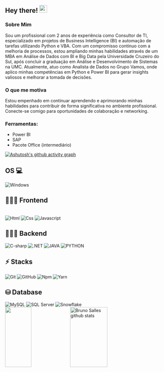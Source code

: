 <h2 align="left"> Hey there! <img src = "https://raw.githubusercontent.com/MartinHeinz/MartinHeinz/master/wave.gif" width = 25px> <br /> </h2> 

<h3>Sobre Mim</h3>
Sou um profissional com 2 anos de experiência como Consultor de TI, especializado em projetos de Business Intelligence (BI) e automação de tarefas utilizando Python e VBA. Com um compromisso contínuo com a melhoria de processos, estou ampliando minhas habilidades através de um MBA em Análise de Dados com BI e Big Data pela Universidade Cruzeiro do Sul, após concluir a graduação em Análise e Desenvolvimento de Sistemas na UMC. Atualmente, atuo como Analista de Dados no Grupo Vamos, onde aplico minhas competências em Python e Power BI para gerar insights valiosos e melhorar a tomada de decisões.

<h3>O que me motiva</h3>
Estou empenhado em continuar aprendendo e aprimorando minhas habilidades para contribuir de forma significativa no ambiente profissional. Conecte-se comigo para oportunidades de colaboração e networking.

### Ferramentas:

- Power BI
- SAP
- Pacote Office (intermediário)

[![Ashutosh's github activity graph](https://github-readme-activity-graph.vercel.app/graph?username=BLSalles&bg_color=0d1117&color=3333FF&line=3333FF&point=ff9494&area=true&hide_border=true)](https://github.com/ashutosh00710/github-readme-activity-graph)

## OS 💻
<img align="center" alt="Windows" src="https://img.shields.io/badge/Windows-0078D6?style=for-the-badge&logo=windows&logoColor=white" />

## 👨🏾‍💻 Frontend
  <div style="display: inline_block"><br> 
<img align="center" alt="Html" src="https://img.shields.io/badge/HTML5-E34F26?style=for-the-badge&logo=html5&logoColor=white" />
<img align="center" alt="Css" src="https://img.shields.io/badge/CSS3-1572B6?style=for-the-badge&logo=css3&logoColor=white" />
<img align="center" alt="Javascript" src="https://img.shields.io/badge/JavaScript-F7DF1E?style=for-the-badge&logo=javascript&logoColor=black" />

## 👨🏾‍💻 Backend
<img align="center" alt="C-sharp" src="https://img.shields.io/badge/C%23-239120?style=for-the-badge&logo=csharp&logoColor=white" />   
<img align="center" alt=".NET" src="https://img.shields.io/badge/.NET-512BD4?style=for-the-badge&logo=dotnet&logoColor=white" />
<img align="center" alt="JAVA" src="https://img.shields.io/badge/Java-F7DF1E?style=for-the-badge&logo=java&logoColor=white" />
<img align="center" alt="PYTHON" src="https://img.shields.io/badge/Python-363636?style=for-the-badge&logo=python&logoColor=white" />

## ⚡ Stacks 
<img align="center" alt="Git" src="https://img.shields.io/badge/GIT-E44C30?style=for-the-badge&logo=git&logoColor=white" />
<img align="center" alt="GitHub" src="https://img.shields.io/badge/GitHub-100000?style=for-the-badge&logo=github&logoColor=white" />
<img align="center" alt="Npm" src="https://img.shields.io/badge/NPM-%23CB3837.svg?style=for-the-badge&logo=npm&logoColor=white" />
<img align="center" alt="Yarn" src="https://img.shields.io/badge/yarn-%232C8EBB.svg?style=for-the-badge&logo=yarn&logoColor=white" />

## ⛁ Database
<img align="center" alt="MySQL" src="https://img.shields.io/badge/MySQL-4479A1?style=for-the-badge&logo=mysql&logoColor=white" />
<img align="center" alt="SQL Server" src="https://img.shields.io/badge/SQL%20Server-CC2927?style=for-the-badge&logo=microsoft%20sql%20server&logoColor=white" />
<img align="center" alt="Snowflake" src="https://img.shields.io/badge/Snowflake-29B5E8?style=for-the-badge&logo=snowflake&logoColor=white" />

<div>
  <img width="41%" height="195px" src="https://github-readme-stats.vercel.app/api/top-langs/?username=BLSalles&layout=compact&hide_border=true&title_color=FBFCFC&text_color=ff91a4&bg_color=0d1117" />
  <img width="49%" height="195px" src="https://github-readme-stats.vercel.app/api?username=BLSalles&show_icons=true&count_private=true&hide_border=true&title_color=FBFCFC&icon_color=FBFCFC&text_color=c9d1d9&bg_color=0d1117" alt="Bruno Salles github stats" />
</div>

